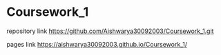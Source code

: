 # Coursework_1

repository link 
https://github.com/Aishwarya30092003/Coursework_1.git

pages link 
https://aishwarya30092003.github.io/Coursework_1/ 
